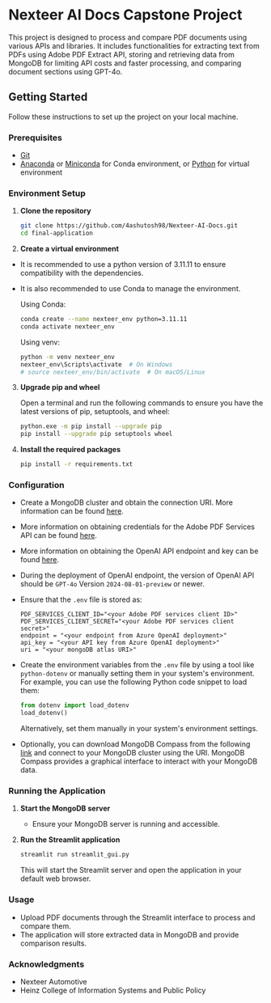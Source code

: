 # Nexteer AI Docs Capstone Project

This project is designed to process and compare PDF documents using various APIs and libraries. It includes functionalities for extracting text from PDFs using Adobe PDF Extract API, storing and retrieving data from MongoDB for limiting API costs and faster processing, and comparing document sections using GPT-4o.

## Getting Started

Follow these instructions to set up the project on your local machine.

### Prerequisites

- [Git](https://git-scm.com/)
- [Anaconda](https://www.anaconda.com/products/distribution) or [Miniconda](https://docs.conda.io/en/latest/miniconda.html) for Conda environment, or [Python](https://www.python.org/downloads/) for virtual environment

### Environment Setup

1. **Clone the repository**

   ```bash
   git clone https://github.com/4ashutosh98/Nexteer-AI-Docs.git
   cd final-application
   ```

2. **Create a virtual environment**

- It is recommended to use a python version of 3.11.11 to ensure compatibility with the dependencies.
- It is also recommended to use Conda to manage the environment.

   Using Conda:
   ```bash
   conda create --name nexteer_env python=3.11.11
   conda activate nexteer_env
   ```

   Using venv:
   ```bash
   python -m venv nexteer_env
   nexteer_env\Scripts\activate  # On Windows
   # source nexteer_env/bin/activate  # On macOS/Linux
   ```

3. **Upgrade pip and wheel**

   Open a terminal and run the following commands to ensure you have the latest versions of pip, setuptools, and wheel:

   ```bash
   python.exe -m pip install --upgrade pip
   pip install --upgrade pip setuptools wheel
   ```

4. **Install the required packages**

   ```bash
   pip install -r requirements.txt
   ```

### Configuration

- Create a MongoDB cluster and obtain the connection URI. More information can be found [here](https://www.mongodb.com/docs/guides/).
- More information on obtaining credentials for the Adobe PDF Services API can be found [here](https://developer.adobe.com/document-services/docs/overview/pdf-extract-api/gettingstarted/).
- More information on obtaining the OpenAI API endpoint and key can be found [here](https://learn.microsoft.com/en-us/azure/ai-services/openai/how-to/create-resource?pivots=web-portal#deploy-a-model).
- During the deployment of OpenAI endpoint, the version of OpenAI API should be `GPT-4o` Version `2024-08-01-preview` or newer.

- Ensure that the `.env` file is stored as:

  ```plaintext
  PDF_SERVICES_CLIENT_ID="<your Adobe PDF services client ID>"
  PDF_SERVICES_CLIENT_SECRET="<your Adobe PDF services client secret>"
  endpoint = "<your endpoint from Azure OpenAI deployment>"
  api_key = "<your API key from Azure OpenAI deployment>"
  uri = "<your mongoDB atlas URI>"
  ```

- Create the environment variables from the `.env` file by using a tool like `python-dotenv` or manually setting them in your system's environment. For example, you can use the following Python code snippet to load them:

  ```python
  from dotenv import load_dotenv
  load_dotenv()
  ```

  Alternatively, set them manually in your system's environment settings.

- Optionally, you can download MongoDB Compass from the following [link](https://www.mongodb.com/products/tools/compass) and connect to your MongoDB cluster using the URI. MongoDB Compass provides a graphical interface to interact with your MongoDB data.

### Running the Application

1. **Start the MongoDB server**
   - Ensure your MongoDB server is running and accessible.

2. **Run the Streamlit application**

   ```bash
   streamlit run streamlit_gui.py
   ```

   This will start the Streamlit server and open the application in your default web browser.

### Usage

- Upload PDF documents through the Streamlit interface to process and compare them.
- The application will store extracted data in MongoDB and provide comparison results.


### Acknowledgments

- Nexteer Automotive
- Heinz College of Information Systems and Public Policy
